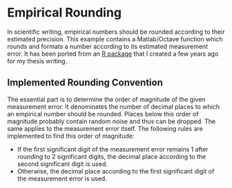 # Empirical Rounding

In scientific writing, empirical numbers should be rounded according to their estimated precision.
This example contains a Matlab/Octave function which rounds and formats a number according to its estimated measurement error.
It has been ported from an [R package][mpformatr] that I created a few years ago for my thesis writing.

## Implemented Rounding Convention

The essential part is to determine the order of magnitude of the given measurement error.
It denominates the number of decimal places to which an empirical number should be rounded.
Places below this order of magnitude probably contain random noise and thus can be dropped.
The same applies to the measurement error itself.
The following rules are implemented to find this order of magnitude:

- If the first significant digit of the measurement error remains 1 after rounding to 2 significant digits, the decimal place according to the second significant digit is used.
- Otherwise, the decimal place according to the first significant digit of the measurement error is used.

[mpformatr]: https://github.com/tamaracha/mpformatr
